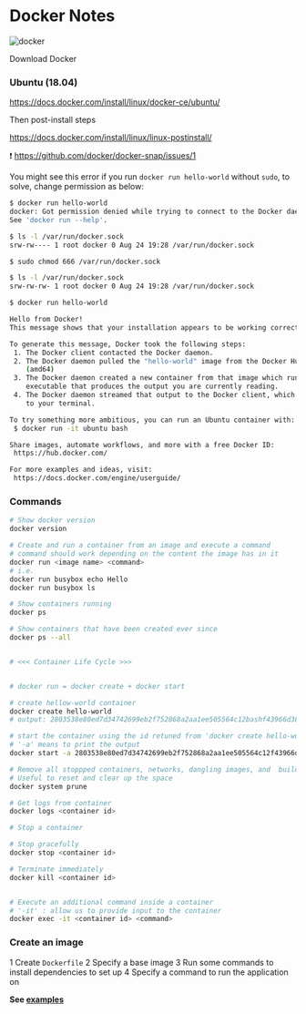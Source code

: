 # Docker Notes

![docker](https://d1q6f0aelx0por.cloudfront.net/product-logos/75765bad-5683-40e7-b4cb-cdd4f7cc9b9e-docker.png)


Download Docker

### Ubuntu (18.04)

https://docs.docker.com/install/linux/docker-ce/ubuntu/

Then post-install steps

https://docs.docker.com/install/linux/linux-postinstall/

❗ https://github.com/docker/docker-snap/issues/1

You might see this error if you run `docker run hello-world` without `sudo`,
to solve, change permission as below:

```bash
$ docker run hello-world
docker: Got permission denied while trying to connect to the Docker daemon socket at unix:///var/run/docker.sock: Post http://%2Fvar%2Frun%2Fdocker.sock/v1.38/containers/create: dial unix /var/run/docker.sock: connect: permission denied.
See 'docker run --help'.

$ ls -l /var/run/docker.sock
srw-rw---- 1 root docker 0 Aug 24 19:28 /var/run/docker.sock

$ sudo chmod 666 /var/run/docker.sock

$ ls -l /var/run/docker.sock
srw-rw-rw- 1 root docker 0 Aug 24 19:28 /var/run/docker.sock

$ docker run hello-world

Hello from Docker!
This message shows that your installation appears to be working correctly.

To generate this message, Docker took the following steps:
 1. The Docker client contacted the Docker daemon.
 2. The Docker daemon pulled the "hello-world" image from the Docker Hub.
    (amd64)
 3. The Docker daemon created a new container from that image which runs the
    executable that produces the output you are currently reading.
 4. The Docker daemon streamed that output to the Docker client, which sent it
    to your terminal.

To try something more ambitious, you can run an Ubuntu container with:
 $ docker run -it ubuntu bash

Share images, automate workflows, and more with a free Docker ID:
 https://hub.docker.com/

For more examples and ideas, visit:
 https://docs.docker.com/engine/userguide/
```

### Commands

```bash
# Show docker version
docker version

# Create and run a container from an image and execute a command
# command should work depending on the content the image has in it
docker run <image name> <command>
# i.e.
docker run busybox echo Hello
docker run busybox ls

# Show containers running
docker ps

# Show containers that have been created ever since
docker ps --all


# <<< Container Life Cycle >>>


# docker run = docker create + docker start

# create hellow-world container
docker create hello-world
# output: 2803538e80ed7d34742699eb2f752868a2aa1ee505564c12bashf43966d385e240a1

# start the container using the id retuned from 'docker create hello-world'
# '-a' means to print the output
docker start -a 2803538e80ed7d34742699eb2f752868a2aa1ee505564c12f43966d385e240a1

# Remove all stoppped containers, networks, dangling images, and  build cache
# Useful to reset and clear up the space
docker system prune

# Get logs from container
docker logs <container id>

# Stop a container

# Stop gracefully
docker stop <container id>

# Terminate immediately
docker kill <container id>


# Execute an additional command inside a container
# '-it' : allow us to provide input to the container
docker exec -it <container id> <command>
```

### Create an image

1 Create `Dockerfile`
2 Specify a base image
3 Run some commands to install dependencies to set up
4 Specify a command to run the application on

**See [examples](https://github.com/yhagio/docker_start/examples)**
